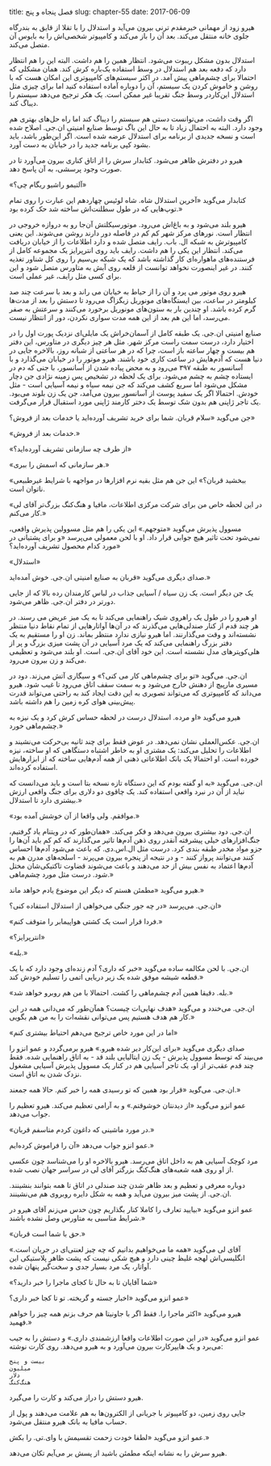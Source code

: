 title: فصل پنجاه و پنج
slug: chapter-55
date: 2017-06-09



هیرو زود از مهمانی خیرمقدم ترنی بیرون می‌آید و استدلال را با تقلا از قایق به بندرگاه جلوی خانه منتقل می‌کند. بعد آن را باز می‌کند و کامپیوتر شخصی‌اش را به بایوس آن متصل می‌کند. 

استدلال بدون مشکل ریبوت می‌شود. انتظار همین را هم داشت. البته این را هم انتظار دارد که دفعه بعد هم استدلال در وسط استفاده یک‌باره کرش کند. همان مشکلی که احتمالا برای چشم‌ماهی پیش آمد. در اکثر سیستم‌های کامپیوتری این امکان هست که با روشن و خاموش کردن یک سیستم، آن را دوباره آماده استفاده کنید اما برای چیزی مثل استدلال این‌کاردر وسط جنگ تقریبا غیر ممکن است. یک هکر ترجیح می‌دهد سیستم را دیباگ کند.

اگر وقت داشت، می‌توانست دستی هم سیستم را دیباگ کند اما راه حل‌های بهتری هم وجود دارد. البته به احتمال زیاد تا به حال این باگ توسط صنایع امنیتی ان.جی. اصلاح شده است و نسخه جدیدی از برنامه برای استدلال عرضه شده است. اگر این‌طور باشد، باید بشود کپی برنامه جدید را در خیابان به دست آورد. 

هیرو در دفترش ظاهر می‌شود. کتابدار سرش را از اتاق کناری بیرون می‌آورد تا در صورت وجود پرسشی، به آن پاسخ دهد.

«آلتیمو راشیو ریگام چی؟»

کتابدار می‌گوید «آخرین استدلال شاه. شاه لوئیس چهاردهم این عبارت را روی تمام توپ‌هایی که در طول سطلنت‌اش ساخته شد حک کرده بود.»

هیرو بلند می‌شود و به باغ‌اش می‌رود. موتورسیکلتش آن‌جا رو به دروازه خروجی در انتظار است. نورهای مرکز شهر کم کم در فاصله دور دارند روشن می‌شوند. این یعنی کامپیوترش به شبکه ال. باب. رایف متصل شده و دارد اطلاعات را از خیابان دریافت می‌کند. انتظار این یکی را هم داشت. رایف باید روی انترپرایز یک مجموعه کامل از فرستنده‌های ماهواره‌ای کار گذاشته باشد که یک شبکه بی‌سیم را روی کل شناور تغذیه کنند. در غیر اینصورت نخواهد توانست از قلعه روی آبش به متاورس متصل شود و این برای کسی مثل رایف، غیر عملی است.

هیرو روی موتور می پرد و آن را از حیاط به خیابان می راند و بعد با سرعت چند صد کیلومتر در ساعت، بین ایستگاه‌های مونوریل زیگزاگ می‌رود تا دستش را بعد از مدت‌ها گرم کرده باشد. او چندین بار به ستون‌های مونوریل برخورد می‌کنند و سرعتش به صفر می‌رسد، اما این هم بعد از این همه مدت سواری نکردن، دور از انتظار نیست.

صنایع امنیتی ان.جی. یک طبقه کامل از آسمان‌خراش یک مایلی‌ای نزدیک پورت اول را در اختیار دارد، درست سمت راست مرکز شهر. مثل هر چیز دیگری در متاورس، این دفتر هم بیست و چهار ساعته باز است، چرا که در هر ساعتی از شبانه‌ روز، بالاخره جایی در دنیا هست که آدم‌هایش در ساعت کاری خود باشند. هیرو موتور را در خیابان می‌گذارد و با آسانسور به طبقه ۳۹۷ می‌رود و به محض پیاده شدن از آسانسور، با جنی که دم در ایستاده چشم به چشم می‌شود. برای یک لحظه در تشخیص پس زمینه نژادی جن دچار مشکل می‌شود اما سریع کشف می‌کند که جن نیمه سیاه و نیمه آسیایی است - مثل خودش. احتمالا اگر یک سفید پوست از آسانسور بیرون می‌آمد، جن یک زن بلوند می‌بود. یک تاجر ژاپنی هم بدون شک توسط یک دختر کارمند ژاپنی مورد استقبال قرار می‌گرفت.

جن می‌گوید «سلام قربان. شما برای خرید تشریف آورده‌اید یا خدمات بعد از فروش؟»

«خدمات بعد از فروش.»

«از طرف چه سازمانی تشریف آورده‌اید؟»

«هر سازمانی که اسمش را ببری.»

«ببخشید قربان؟» این جن هم مثل بقیه نرم افزارها در مواجهه با شرایط غیرطبیعی ناتوان است.

«در این لحظه خاص من برای شرکت مرکزی اطلاعات، مافیا و هنگ‌کنگ‌ بزرگ‌تر آقای لی کار می‌کنم.»

مسوول پذیرش می‌گوید «متوجهم.» این یکی را هم مثل مسوولین پذیرش واقعی، نمی‌شود تحت تاثیر هیچ جوابی قرار داد. او با لحن معمولی می‌پرسد «و برای پشتیانی در مورد کدام محصول تشریف آورده‌اید؟»

«استدلال»

صدای دیگری می‌گوید «قربان به صنایع امنیتی ان.جی. خوش آمده‌اید.»

یک جن دیگر است. یک زن سیاه / آسیایی جذاب در لباس کارمندان رده بالا که از جایی دورتر در دفتر ان.جی. ظاهر می‌شود.

او هیرو را در طول یک راهروی شیک راهنمایی می‌کند تا به یک میز عریض می رسند. در هر چند قدم از کنار صندلی‌هایی می‌گذرند که در آن‌ها آواتارهایی از تمام نقاط دنیا منتظر نشسته‌اند و وقت می‌گذارنند. اما هیرو نیازی ندارد منتظر بماند. زن او را مستقیم به یک دفتر بزرگ راهنمایی می‌کند که یک مرد آسیایی در آن پشت میزی بزرگ و پر از هلی‌کوپترهای مدل نشسته است. این خود آقای ان.جی. است. او بلند می‌شود و تعظیمی می‌کند و زن بیرون می‌رود.

ان.جی. می‌گوید «تو برای چشم‌ماهی کار می کنی؟» و سیگاری آتش می‌زند. دود در مسیری مارپیچ از دهنش خارج می‌شود و به سمت سقف اتاق می‌رود تا غیب شود. هیرو می‌داند که کامپیوتری که می‌تواند تصویری به این دقت ایجاد کند به راحتی می‌تواند قدرت پیش‌بینی هوای کره زمین را هم داشته باشد.

هیرو می‌گوید «او مرده. استدلال درست در لحظه حساس کرش کرد و یک نیزه به چشم‌ماهی خورد.»

ان.جی. عکس‌العملی نشان نمی‌دهد. در عوض فقط برای چند ثانیه بی‌حرکت می‌نشیند و اطلاعات را تحلیل می‌کند: یک مشتری او به خاطر اشتباه دستگاهی که او ساخته، نیزه خورده است. او احتمالا یک بانک اطلاعاتی ذهنی از همه آدم‌هایی ساخته که از ابزارهایش استفاده کرده‌اند.

ان.جی. می‌گوید «به او گفته بودم که این دستگاه تازه نسخه بتا است و باید می‌دانست که نباید از آن در نبرد واقعی استفاده کند. یک چاقوی دو دلاری برای جنگ واقعی ارزش بیشتری دارد تا استدلال.»

«موافقم. ولی واقعا از آن خوشش آمده بود.»

ان.جی. دود بیشتری بیرون می‌دهد و فکر می‌کند. «همان‌طور که در ویتنام یاد گرفتیم، جنگ‌افزارهای خیلی پیشرفته آنقدر روی ذهن آدم‌ها تاثیر می‌گذارند که کم کم باید آن‌ها را جزو مواد مخدر طبقه بندی کرد. درست مثل ال.اس.دی. که باعث می‌شود آدم‌ها احساس کنند می‌توانند پرواز کنند - و در نتیجه از پنجره بیرون می‌پرند - اسلحه‌های مدرن هم به آدم‌ها اعتماد به نفس بیش از حد می‌دهند و باعث می‌شوند قضاوت تاکتیکی‌شان مختل شود. درست مثل مورد چشم‌ماهی.»

هیرو می‌گوید «مطمئن هستم که دیگر این موضوع یادم خواهد ماند.»

ان.جی. می‌پرسد «در چه جور جنگی می‌خواهی از استدلال استفاده کنی؟»

«فردا قرار است یک کشتی هواپیمابر را متوقف کنم.»

«انترپرایز؟»

«بله.»

ان.جی. با لحن مکالمه ساده می‌گوید «خبر که داری؟ آدم زنده‌ای وجود دارد که با یک قطعه شیشه موفق شده یک زیر دریایی اتمی را تسلیم خودش کند.»

«بله. دقیقا همین آدم چشم‌ماهی را کشت. احتمالا با من هم روبرو خواهد شد.»

ان.جی. می‌خندد و می‌گوید «هدف نهایی‌ات چیست؟ همآن‌طور که می‌دانی همه در این کار هم هدف هستیم پس می‌توانی نقشه‌ات را به من هم بگویی.»

«اما در این مورد خاص ترجیح می‌دهم احتیاط بیشتری کنم»

صدای دیگری می‌گوید «برای این‌کار دیر شده هیرو.» هیرو برمی‌گردد و عمو انزو را می‌بیند که توسط مسوول پذیرش - یک زن ایتالیایی بلند قد - به اتاق راهنمایی شده. فقط چند قدم عقب‌تر از او، یک تاجر آسیایی هم در کنار یک مسوول پذیرش آسیایی مشغول نزدک شدن به اتاق است.

ان.جی. می‌گوید «قرار بود همین که تو رسیدی همه را خبر کنم. حالا همه جمعند.»

عمو انزو می‌گوید «از دیدنتان خوشوقتم.» و به آرامی تعظیم می‌کند. هیرو تعظیم را جواب می‌دهد.

«در مورد ماشینی که داغون کردم متاسفم قربان.»

عمو انزو جواب می‌دهد «آن را فراموش کرده‌ایم.»

مرد کوچک آسیایی هم به داخل اتاق می‌رسد. هیرو بالاخره او را می‌شناسد چون عکسی از او روی همه شعبه‌های هنگ‌کنگ بزرگتر آقای لی در سراسر جهان نصب شده.

دوباره معرفی و تعظیم و بعد ظاهر شدن چند صندلی در اتاق تا همه بتوانند بنشینند. ان.جی. از پشت میز بیرون می‌آید و همه به شکل دایره روبروی هم می‌نشینند. 

عمو انزو می‌گوید «بیایید تعارف را کاملا کنار بگذاریم چون حدس می‌زنم آقای هیرو در شرایط مناسبی به متاورس وصل نشده باشند.»

«حق با شما است قربان.»

آقای لی می‌گوید «همه ما می‌خواهیم بدانیم که چه چیز لعنتی‌ای در جریان است.» انگلیسی‌اش  لهجه غلیظ چینی دارد و هیچ شکی نیست که پشت ظاهر پلاستیکی این آواتار، یک مرد بسیار جدی و سخت‌گیر پنهان شده.

«شما آقایان تا به حال تا کجای ماجرا را خبر دارید؟»

عمو انزو می‌گوید «اخبار جسته و گریخته. تو تا کجا خبر داری؟»

هیرو می‌گوید «اکثر ماجرا را. فقط اگر با جاونیتا هم حرف بزنم همه چیز را خواهم فهمید.»

عمو انزو می‌گوید «در این صورت اطلاعات واقعا ارزشمندی داری.» و دستش را به جیب می‌برد و یک هایپرکارت بیرون می‌آورد و به هیرو می‌دهد. روی کارت نوشته:

	بیست و پنج
	میلیون
	دلار
	هنگ‌کنگ

هیرو دستش را دراز می‌کند و کارت را می‌گیرد.

جایی روی زمین، دو کامپیوتر با جریانی از الکترون‌ها به هم علامت می‌دهند و پول از حساب مافیا به بانک هیرو منتقل می‌شود.

عمو انزو می‌گوید «لطفا خودت زحمت تقسیمش با وای.تی. را بکش.»

هیرو سرش را به نشانه اینکه مطمئن باشید از پسش بر می‌آیم تکان می‌دهد.

